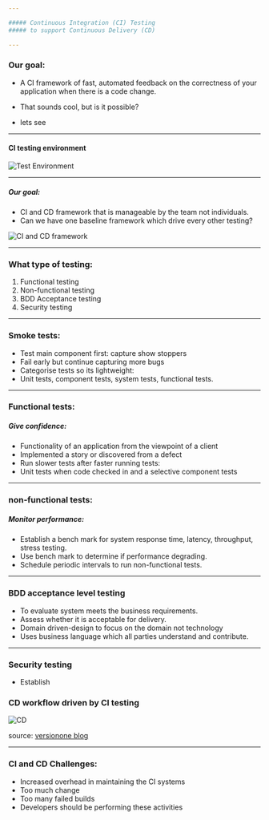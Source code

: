 ```yaml
---

##### Continuous Integration (CI) Testing 
##### to support Continuous Delivery (CD)

---
```

### Our goal: 

* A CI framework of fast, automated feedback on the correctness of your application when there is a code change. 

* That sounds cool, but is it possible? 

* lets see

---

#### CI testing environment

![Test Environment](https://www.lucidchart.com/publicSegments/view/d50ed6d8-deb8-4d9a-be56-7adef4db8048/image.png)

---

##### Our goal:
* CI and CD framework that is manageable by the team not individuals. 
* Can we have one baseline framework which drive every other testing? 

![CI and CD framework](https://www.lucidchart.com/publicSegments/view/778a845b-0c5b-43ed-8d5f-d074a18094fa/image.png)

---

### What type of testing:
1. Functional testing
2. Non-functional testing 
3. BDD Acceptance testing 
4. Security testing

---
### Smoke tests: 
* Test main component first: capture show stoppers 
* Fail early but continue capturing more bugs
* Categorise tests so its lightweight:
* Unit tests, component tests, system tests, functional tests. 
 
--- 
### Functional tests:  
##### Give confidence: 
- Functionality of an application from the viewpoint of a client
- Implemented a story or discovered from a defect 
- Run slower tests after faster running tests: 
- Unit tests when code checked in and a selective component tests 

---

### non-functional tests: 
##### Monitor performance: 
- Establish a bench mark for system response time, latency, throughput, stress testing.
- Use bench mark to determine if performance degrading. 
- Schedule periodic intervals to run non-functional tests.     

---
### BDD acceptance level testing

* To evaluate system meets the business requirements. 
* Assess whether it is acceptable for delivery.
* Domain driven-design to focus on the domain not technology 
* Uses business language which all parties understand and contribute.  

---
### Security testing
* Establish 

### CD workflow driven by CI testing
 
 ![CD](https://blog.versionone.com/wp-content/uploads/sites/3/2015/03/CI_image2-e1426983470698.png)
 
 source: [versionone blog](https://blog.versionone.com/understanding-ci-in-cd/)
 
---

### CI and CD Challenges:
* Increased overhead in maintaining the CI systems
* Too much change 
* Too many failed builds
* Developers should be performing these activities

 

